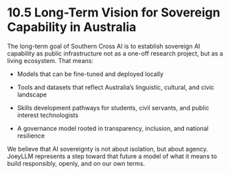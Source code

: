 # 10.5 Long-Term Vision for Sovereign Capability in Australia

The long-term goal of Southern Cross AI is to establish sovereign AI capability as public infrastructure not as a one-off research project, but as a living ecosystem. That means:

* Models that can be fine-tuned and deployed locally

* Tools and datasets that reflect Australia’s linguistic, cultural, and civic landscape

* Skills development pathways for students, civil servants, and public interest technologists

* A governance model rooted in transparency, inclusion, and national resilience

We believe that AI sovereignty is not about isolation, but about agency. JoeyLLM represents a step toward that future a model of what it means to build responsibly, openly, and on our own terms.
